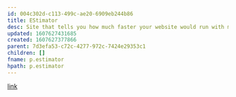 ```yaml
---
id: 004c302d-c113-499c-ae20-6909eb244b86
title: EStimator
desc: Site that tells you how much faster your website would run with modern JS
updated: 1607627431685
created: 1607627377866
parent: 7d3efa53-c72c-4277-972c-7424e29353c1
children: []
fname: p.estimator
hpath: p.estimator
---
```

[link](https://estimator.dev/)

